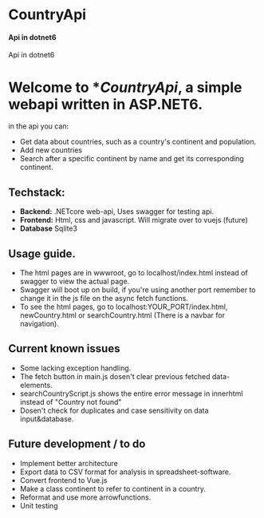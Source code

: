 # CountryApi
#### Api in dotnet6
Api in dotnet6
# Welcome to **CountryApi*, a simple webapi written in ASP.NET6.
in the api you can:
- Get data about countries, such as a country's continent and population.
- Add new countries
- Search after a specific continent by name and get its corresponding continent.

## Techstack:
- **Backend:** .NETcore web-api, Uses swagger for testing api.
- **Frontend:** Html, css and javascript. Will migrate over to vuejs (future)
- **Database** Sqlite3

## Usage guide.
- The html pages are in wwwroot, go to localhost/index.html instead of swagger to view the actual page.
- Swagger will boot up on build, if you're using another port remember to change it in the js file on the async fetch functions.
- To see the html pages, go to localhost:YOUR_PORT/index.html, newCountry.html or searchCountry.html (There is a navbar for navigation).

## Current known issues
- Some lacking exception handling. 
- The fetch button in main.js dosen't clear previous fetched data-elements.
- searchCountryScript.js shows the entire error message in innerhtml instead of "Country not found"
- Dosen't check for duplicates and case sensitivity on data input&database.

## Future development / to do
- Implement better architecture
- Export data to CSV format for analysis in spreadsheet-software.
- Convert frontend to Vue.js
- Make a class continent to refer to continent in a country.
- Reformat and use more arrowfunctions.
- Unit testing
